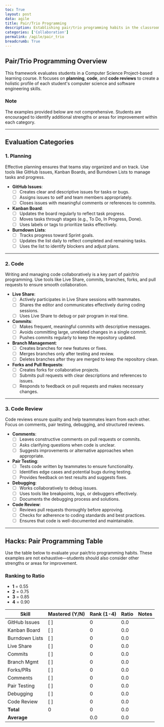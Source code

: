 ```yaml
---
toc: True
layout: post
data: agile
title: Pair/Trio Programming
description: Establishing pair/trio programming habits in the classroom.
categories: ['Collaboration']
permalink: /agile/pair_trio
breadcrumb: True 
---
```


## Pair/Trio Programming Overview

This framework evaluates students in a Computer Science Project-based learning course. It focuses on **planning**, **code**, and **code reviews** to create a holistic profile of each student's computer science and software engineering skills.

### Note

The examples provided below are not comprehensive. Students are encouraged to identify additional strengths or areas for improvement within each category.

---

## Evaluation Categories

### 1. Planning

Effective planning ensures that teams stay organized and on track. Use tools like GitHub Issues, Kanban Boards, and Burndown Lists to manage tasks and progress.

- **GitHub Issues**:
  - [ ] Creates clear and descriptive issues for tasks or bugs.
  - [ ] Assigns issues to self and team members appropriately.
  - [ ] Closes issues with meaningful comments or references to commits.

- **Kanban Board**:
  - [ ] Updates the board regularly to reflect task progress.
  - [ ] Moves tasks through stages (e.g., To Do, In Progress, Done).
  - [ ] Uses labels or tags to prioritize tasks effectively.

- **Burndown Lists**:
  - [ ] Tracks progress toward Sprint goals.
  - [ ] Updates the list daily to reflect completed and remaining tasks.
  - [ ] Uses the list to identify blockers and adjust plans.

---

### 2. Code

Writing and managing code collaboratively is a key part of pair/trio programming. Use tools like Live Share, commits, branches, forks, and pull requests to ensure smooth collaboration.

- **Live Share**:
  - [ ] Actively participates in Live Share sessions with teammates.
  - [ ] Shares the editor and communicates effectively during coding sessions.
  - [ ] Uses Live Share to debug or pair program in real time.

- **Commits**:
  - [ ] Makes frequent, meaningful commits with descriptive messages.
  - [ ] Avoids committing large, unrelated changes in a single commit.
  - [ ] Pushes commits regularly to keep the repository updated.

- **Branch Management**:
  - [ ] Creates branches for new features or fixes.
  - [ ] Merges branches only after testing and review.
  - [ ] Deletes branches after they are merged to keep the repository clean.

- **Forks and Pull Requests**:
  - [ ] Creates forks for collaborative projects.
  - [ ] Submits pull requests with clear descriptions and references to issues.
  - [ ] Responds to feedback on pull requests and makes necessary changes.

---

### 3. Code Review

Code reviews ensure quality and help teammates learn from each other. Focus on comments, pair testing, debugging, and structured reviews.

- **Comments**:
  - [ ] Leaves constructive comments on pull requests or commits.
  - [ ] Asks clarifying questions when code is unclear.
  - [ ] Suggests improvements or alternative approaches when appropriate.

- **Pair Testing**:
  - [ ] Tests code written by teammates to ensure functionality.
  - [ ] Identifies edge cases and potential bugs during testing.
  - [ ] Provides feedback on test results and suggests fixes.

- **Debugging**:
  - [ ] Works collaboratively to debug issues.
  - [ ] Uses tools like breakpoints, logs, or debuggers effectively.
  - [ ] Documents the debugging process and solutions.

- **Code Review**:
  - [ ] Reviews pull requests thoroughly before approving.
  - [ ] Checks for adherence to coding standards and best practices.
  - [ ] Ensures that code is well-documented and maintainable.

---

## Hacks: Pair Programming Table

Use the table below to evaluate your pair/trio programming habits. These examples are not exhaustive—students should also consider other strengths or areas for improvement.

### Ranking to Ratio

- **1** = 0.55
- **2** = 0.75
- **3** = 0.85
- **4** = 0.90

| Skill          | Mastered (Y/N) | Rank (1-4)   | Ratio | Notes |
|----------------|----------------|--------------|-------|-------|
| GitHub Issues  | [ ]            | 0            | 0.0   |       |
| Kanban Board   | [ ]            | 0            | 0.0   |       |
| Burndown Lists | [ ]            | 0            | 0.0   |       |
| Live Share     | [ ]            | 0            | 0.0   |       |
| Commits        | [ ]            | 0            | 0.0   |       |
| Branch Mgmt    | [ ]            | 0            | 0.0   |       |
| Forks/PRs      | [ ]            | 0            | 0.0   |       |
| Comments       | [ ]            | 0            | 0.0   |       |
| Pair Testing   | [ ]            | 0            | 0.0   |       |
| Debugging      | [ ]            | 0            | 0.0   |       |
| Code Review    | [ ]            | 0            | 0.0   |       |
| **Total**      |  0             | 0            | 0.0   |       |
| **Average**    |                | 0.0          | 0.0   |       |